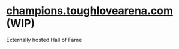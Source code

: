 # [champions.toughlovearena.com](https://champions.toughlovearena.com) (WIP)

Externally hosted Hall of Fame
